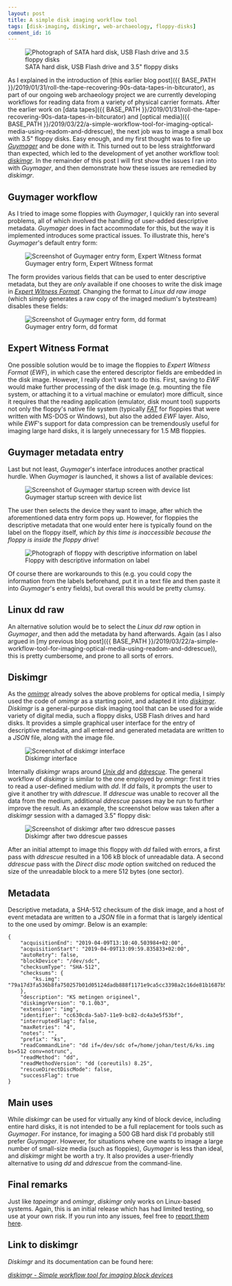 ```yaml
---
layout: post
title: A simple disk imaging workflow tool
tags: [disk-imaging, diskimgr, web-archaeology, floppy-disks]
comment_id: 16
---
```


<figure class="image">
  <img src="{{ BASE_PATH }}/images/2019/04/floppies.jpg" alt="Photograph of SATA hard disk, USB Flash drive and 3.5 floppy disks">
  <figcaption>SATA hard disk, USB Flash drive and 3.5" floppy disks</figcaption>
</figure>

As I explained in the introduction of [this earlier blog post]({{ BASE_PATH }}/2019/01/31/roll-the-tape-recovering-90s-data-tapes-in-bitcurator), as part of our ongoing web archaeology project we are currently developing workflows for reading data from a variety of physical carrier formats. After the earlier work on [data tapes]({{ BASE_PATH }}/2019/01/31/roll-the-tape-recovering-90s-data-tapes-in-bitcurator) and [optical media]({{ BASE_PATH }}/2019/03/22/a-simple-workflow-tool-for-imaging-optical-media-using-readom-and-ddrescue), the next job was to image a small box with 3.5" floppy disks. Easy enough, and my first thought was to fire up [*Guymager*](https://guymager.sourceforge.io/) and be done with it. This turned out to be less straightforward than expected, which led to the development of yet another workflow tool: [*diskimgr*](https://github.com/KBNLresearch/diskimgr). In the remainder of this post I will first show the issues I ran into with *Guymager*, and then demonstrate how these issues are remedied by *diskimgr*.

<!-- more -->

## Guymager workflow

As I tried to image some floppies with *Guymager*, I quickly ran into several problems, all of which involved the handling of user-added descriptive metadata. *Guymager* does in fact accommodate for this, but the way it is implemented introduces some practical issues. To illustrate this, here's *Guymager*'s default entry form: 

<figure class="image">
  <img src="{{ BASE_PATH }}/images/2019/04/guymager-entry.png" alt="Screenshot of Guymager entry form, Expert Witness format">
  <figcaption>Guymager entry form, Expert Witness format</figcaption>
</figure>

The form provides various fields that can be used to enter descriptive metadata, but they are *only* available if one chooses to write the disk image in [*Expert Witness Format*](https://www.loc.gov/preservation/digital/formats/fdd/fdd000406.shtml). Changing the format to *Linux dd raw image* (which simply generates a raw copy of the imaged medium's bytestream) disables these fields:

<figure class="image">
  <img src="{{ BASE_PATH }}/images/2019/04/guymager-dd.png" alt="Screenshot of Guymager entry form, dd format">
  <figcaption>Guymager entry form, dd format</figcaption>
</figure>

## Expert Witness Format

One possible solution would be to image the floppies to *Expert Witness Format* (*EWF*), in which case the entered descriptor fields are embedded in the disk image. However, I really don't want to do this. First, saving to *EWF* would make further processing of the disk image (e.g. mounting the file system, or attaching it to a virtual machine or emulator) more difficult, since it requires that the reading application (emulator, disk mount tool) supports not only the floppy's native file system (typically [*FAT*](https://forensicswiki.org/wiki/FAT) for floppies that were written with MS-DOS or Windows), but also the added *EWF* layer. Also, while *EWF*'s support for data compression can be  tremendously useful for imaging large hard disks, it is largely unnecessary for 1.5 MB floppies.

## Guymager metadata entry 

Last but not least, *Guymager*'s interface introduces another practical hurdle. When *Guymager* is launched, it shows a list of available devices: 

<figure class="image">
  <img src="{{ BASE_PATH }}/images/2019/04/guymager-mainscreen.png" alt="Screenshot of Guymager startup screen with device list">
  <figcaption>Guymager startup screen with device list</figcaption>
</figure>

The user then selects the device they want to image, after which the aforementioned data entry form pops up. However, for floppies the descriptive metadata that one would enter here is typically found on the label on the floppy itself, *which by this time is inaccessible because the floppy is inside the floppy drive*!

<figure class="image">
  <img src="{{ BASE_PATH }}/images/2019/04/floppy-label.jpg" alt="Photograph of floppy with descriptive information on label">
  <figcaption>Floppy with descriptive information on label</figcaption>
</figure>

Of course there are workarounds to this (e.g. you could copy the information from the labels beforehand, put it in a text file and then paste it into *Guymager*'s entry fields), but overall this would be pretty clumsy.

## Linux dd raw

An alternative solution would be to select the *Linux dd raw* option in *Guymager*, and then add the metadata by hand afterwards. Again (as I also argued in [my previous blog post]({{ BASE_PATH }}/2019/03/22/a-simple-workflow-tool-for-imaging-optical-media-using-readom-and-ddrescue)), this is pretty cumbersome, and prone to all sorts of errors.

## Diskimgr

As the [*omimgr*](https://github.com/KBNLresearch/omimgr) already solves the above problems for optical media, I simply used the code of *omimgr* as a starting point, and adapted it into [*diskimgr*](https://github.com/KBNLresearch/diskimgr). *Diskimgr* is a general-purpose disk imaging tool that can be used for a wide variety of digital media, such a floppy disks, USB Flash drives and hard disks. It provides a simple graphical user interface for the entry of descriptive metadata, and all entered and generated metadata are written to a *JSON* file, along with the image file.

<figure class="image">
  <img src="{{ BASE_PATH }}/images/2019/04/diskimgr-1.png" alt="Screenshot of diskimgr interface">
  <figcaption>Diskimgr interface</figcaption>
</figure>

Internally *diskimgr* wraps around [*Unix dd*](https://linux.die.net/man/1/dd) and [*ddrescue*](https://linux.die.net/man/1/ddrescue). The general workflow of *diskimgr* is similar to the one employed by *omimgr*: first it tries to read a user-defined medium with *dd*. If *dd* fails, it prompts the user to give it another try with *ddrescue*. If *ddrescue* was unable to recover all the data from the medium, additional *ddrescue* passes may be run to further improve the result. As an example, the screenshot below was taken after a *diskimgr* session with a damaged 3.5" floppy disk:

<figure class="image">
  <img src="{{ BASE_PATH }}/images/2019/04/ddrescue-pass2.png" alt="Screenshot of diskimgr after two ddrescue passes">
  <figcaption>Diskimgr after two ddrescue passes</figcaption>
</figure>

After an initial attempt to image this floppy with *dd* failed with errors, a first pass with *ddrescue* resulted in a 106 kB block of unreadable data. A second *ddrescue* pass with the *Direct disc mode* option switched on reduced the size of the unreadable block to a mere 512 bytes (one sector).

## Metadata

Descriptive metadata, a SHA-512 checksum of the disk image, and a host of event metadata are written to a *JSON* file in a format that is largely identical to the one used by *omimgr*. Below is an example:

    {
        "acquisitionEnd": "2019-04-09T13:10:40.503984+02:00",
        "acquisitionStart": "2019-04-09T13:09:59.835833+02:00",
        "autoRetry": false,
        "blockDevice": "/dev/sdc",
        "checksumType": "SHA-512",
        "checksums": {
            "ks.img": "79a17d3fa536b8fa750257b01d05124dadb888f1171e9ca5cc3398a2c16de81b1687b52c70135b966409a723ef5f3960536a6e994847c5ebe7d5eaffefa62dc7"
        },
        "description": "KS metingen origineel",
        "diskimgrVersion": "0.1.0b3",
        "extension": "img",
        "identifier": "cc630cda-5ab7-11e9-bc82-dc4a3e5f53bf",
        "interruptedFlag": false,
        "maxRetries": "4",
        "notes": "",
        "prefix": "ks",
        "readCommandLine": "dd if=/dev/sdc of=/home/johan/test/6/ks.img bs=512 conv=notrunc",
        "readMethod": "dd",
        "readMethodVersion": "dd (coreutils) 8.25",
        "rescueDirectDiscMode": false,
        "successFlag": true
    }

## Main uses

While *diskimgr* can be used for virtually any kind of block device, including entire hard disks, it is not intended to be a full replacement for tools such as *Guymager*. For instance, for imaging a 500 GB hard disk I'd probably still prefer *Guymager*. However, for situations where one wants to image a large number of small-size media (such as floppies), *Guymager* is less than ideal, and *diskimgr* might be worth a try. It also provides a user-friendly alternative to using *dd* and *ddrescue* from the command-line.

## Final remarks

Just like *tapeimgr* and *omimgr*, *diskimgr* only works on Linux-based systems. Again, this is an initial release which has had limited testing, so use at your own risk. If you run into any issues, feel free to [report them here](https://github.com/KBNLresearch/diskimgr/issues).

## Link to diskimgr

*Diskimgr* and its documentation can be found here:

[*diskimgr - Simple workflow tool for imaging block devices*](https://github.com/KBNLresearch/diskimgr)
